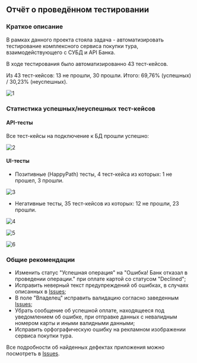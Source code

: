 ## Отчёт о проведённом тестировании

### Краткое описание

В рамках данного проекта стояла задача - автоматизировать тестирование комплексного сервиса покупки тура, взаимодействующего с СУБД и API Банка.

В ходе тестирования было автоматизированно 43 тест-кейсов. 

Из 43  тест-кейсов: 13 не прошли, 30 прошли. Итого: 69,76% (успешных) / 30,23% (неуспешных). 

![1](https://user-images.githubusercontent.com/96742286/175829669-6ef7331b-b542-4b61-ab08-00304c6936a2.PNG)


### Статистика успешных/неуспешных тест-кейсов

#### API-тесты 

Все тест-кейсы на подключение к БД прошли успешно: 

![2](https://user-images.githubusercontent.com/96742286/175829683-f082a231-8c10-4134-a3e2-4c032aeef3c2.PNG)


#### UI-тесты 

- Позитивные (HappyPath) тесты, 4 тест-кейса из которых: 1 не прошел, 3 прошли.

![3](https://user-images.githubusercontent.com/96742286/175829694-c2d664b0-9957-4684-be8c-48cf1a65400d.PNG)


- Негативные тесты, 35 тест-кейсов из которых: 12 не прошли, 23 прошли.

![4](https://user-images.githubusercontent.com/96742286/175829706-d82b9b3d-c7c5-4d65-aafa-fc900ce5542c.PNG)

![5](https://user-images.githubusercontent.com/96742286/175829709-3d1b90d8-db04-414b-8f07-372a9719e6b4.PNG)

![6](https://user-images.githubusercontent.com/96742286/175829711-9093a5b1-954c-48f7-a5b1-32fe81dbb1ce.PNG)



### Общие рекомендации

- Изменить статус "Успешная операция" на "Ошибка! Банк отказал в проведении операции." при оплате картой со статусом "Declined";
- Исправить неверный текст предупреждений об ошибках, в случаях описанных в [Issues](https://github.com/SashaQA32/Course-work/issues);
- В поле "Владелец" исправить валидацию согласно заведенным [Issues](https://github.com/SashaQA32/Course-work/issues);
- Убрать сообщение об успешной оплате, находящееся под уведомлением об ошибке, при отправке данных с невалидным номером карты и иными валидными данными;
- Исправить орфографическую ошибку на рекламном изображении сервиса покупки тура.


Все подробности об найденных дефектах приложения можно посмотреть в [Issues](https://github.com/SashaQA32/Course-work/issues).
